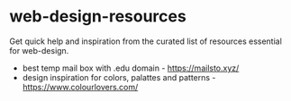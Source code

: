 # web-design-resources
Get quick help and inspiration from the curated list of resources essential for web-design.



* best temp mail box with .edu domain - https://mailsto.xyz/
* design inspiration for colors, palattes and patterns - https://www.colourlovers.com/



